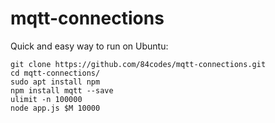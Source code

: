 # mqtt-connections

Quick and easy way to run on Ubuntu:
```M=mqtts://username:passwd@server-name.rmq.cloudamqp.com/
git clone https://github.com/84codes/mqtt-connections.git
cd mqtt-connections/
sudo apt install npm
npm install mqtt --save
ulimit -n 100000
node app.js $M 10000
```
